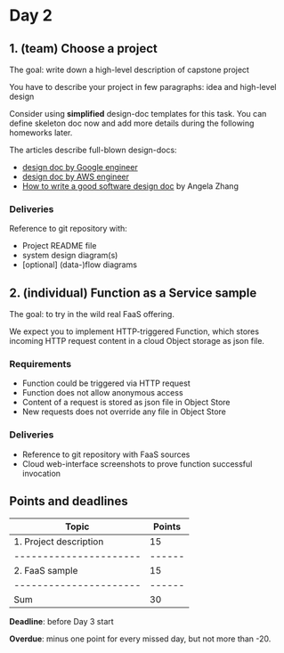 # Day 2

## 1. (team) Choose a project

The goal: write down a high-level description of capstone project

You have to describe your project in few paragraphs: idea and high-level design

Consider using **simplified** design-doc templates for this task. You can define skeleton doc now and add more details during the following homeworks later.

The articles describe full-blown design-docs:

- [design doc by Google engineer](https://www.industrialempathy.com/posts/design-docs-at-google/)
- [design doc by AWS engineer](https://medium.com/machine-words/writing-technical-design-docs-revisited-850d36570ec)
- [How to write a good software design doc](https://link.medium.com/AjcWfsa0r7) by Angela Zhang

### Deliveries

Reference to git repository with:

- Project README file
- system design diagram(s)
- [optional] (data-)flow diagrams

## 2. (individual) Function as a Service sample

The goal: to try in the wild real FaaS offering.

We expect you to implement HTTP-triggered Function, which stores incoming HTTP request content in a cloud Object storage as json file.

### Requirements

- Function could be triggered via HTTP request
- Function does not allow anonymous access
- Content of a request is stored as json file in Object Store
- New requests does not override any file in Object Store

### Deliveries

- Reference to git repository with FaaS sources
- Cloud web-interface screenshots to prove function successful invocation

## Points and deadlines

| Topic                  | Points |
| ---------------------- | ------ |
| 1. Project description | 15     |
| ---------------------- | ------ |
| 2. FaaS sample         | 15     |
| ---------------------- | ------ |
| Sum                    | 30     |

**Deadline**: before Day 3 start

**Overdue**: minus one point for every missed day, but not more than -20.
